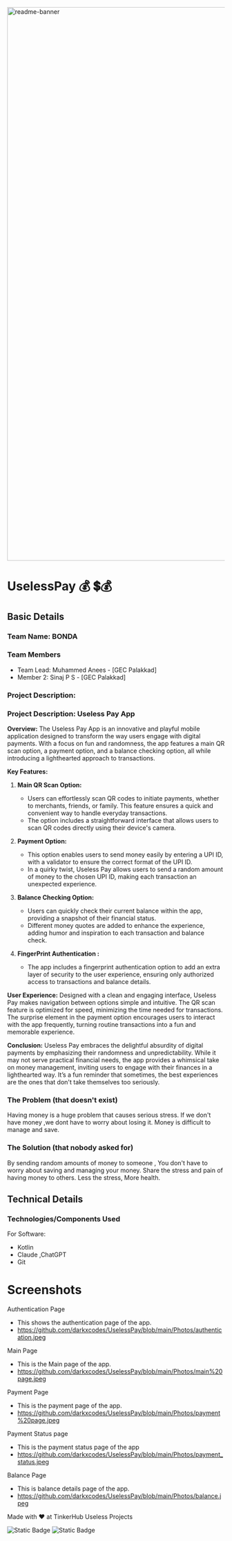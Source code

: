 <img width="1280" alt="readme-banner" src="https://github.com/user-attachments/assets/35332e92-44cb-425b-9dff-27bcf1023c6c">

# UselessPay 💰 💲💰


## Basic Details
### Team Name: BONDA


### Team Members
- Team Lead: Muhammed Anees - [GEC Palakkad]
- Member 2: Sinaj P S - [GEC Palakkad]

### Project Description: 
### Project Description: Useless Pay App

**Overview:**
The Useless Pay App is an innovative and playful mobile application designed to transform the way users engage with digital payments. With a focus on fun and randomness, the app features a main QR scan option, a payment option, and a balance checking option, all while introducing a lighthearted approach to transactions.

**Key Features:**

1. **Main QR Scan Option:**
   - Users can effortlessly scan QR codes to initiate payments, whether to merchants, friends, or family. This feature ensures a quick and convenient way to handle everyday transactions.
   - The option includes a straightforward interface that allows users to scan QR codes directly using their device's camera.

2. **Payment Option:**
   - This option enables users to send money easily by entering a UPI ID, with a validator to ensure the correct format of the UPI ID.
   - In a quirky twist, Useless Pay allows users to send a random amount of money to the chosen UPI ID, making each transaction an unexpected experience.

3. **Balance Checking Option:**
   - Users can quickly check their current balance within the app, providing a snapshot of their financial status.
   - Different money quotes are added to enhance the experience, adding humor and inspiration to each transaction and balance check.
 4. **FingerPrint Authentication :**
    - The app includes a fingerprint authentication option to add an extra layer of security to the user experience, ensuring only authorized access to transactions    and balance details.


**User Experience:**
      Designed with a clean and engaging interface, Useless Pay makes navigation between options simple and intuitive. The QR scan feature is optimized for speed,           minimizing the time needed for transactions. The surprise element in the payment option encourages users to interact with the app frequently, turning routine         transactions into a fun and memorable experience.
    
**Conclusion:**
      Useless Pay embraces the delightful absurdity of digital payments by emphasizing their randomness and unpredictability. While it may not serve practical               financial needs, the app provides a whimsical take on money management, inviting users to engage with their finances in a lighthearted way. It’s a fun                 reminder that sometimes, the best experiences are the ones that don't take themselves too seriously.


      

### The Problem (that doesn't exist)
Having money is a huge problem that causes serious stress.
If we don't have money ,we dont have to worry about losing it.
Money is difficult to manage and save.

### The Solution (that nobody asked for)
By sending random amounts of money to someone , You don't have to worry about saving and managing your money.
Share the stress and pain of having money to others.
Less the stress, More health.

## Technical Details
### Technologies/Components Used
For Software:
- Kotlin
- Claude ,ChatGPT
- Git



# Screenshots 

Authentication Page 
 - This shows the authentication page of the app.
 - https://github.com/darkxcodes/UselessPay/blob/main/Photos/authentication.jpeg

 Main Page
  - This is the Main page of the app.
  - https://github.com/darkxcodes/UselessPay/blob/main/Photos/main%20page.jpeg

Payment Page
  - This is the payment page of the app.
  - https://github.com/darkxcodes/UselessPay/blob/main/Photos/payment%20page.jpeg

    
Payment Status page
  - This is the payment status page of the app
  - https://github.com/darkxcodes/UselessPay/blob/main/Photos/payment_status.jpeg

    
Balance Page
  - This is balance details page of the app.
  - https://github.com/darkxcodes/UselessPay/blob/main/Photos/balance.jpeg



Made with ❤️ at TinkerHub Useless Projects 

![Static Badge](https://img.shields.io/badge/TinkerHub-24?color=%23000000&link=https%3A%2F%2Fwww.tinkerhub.org%2F)
![Static Badge](https://img.shields.io/badge/UselessProject--24-24?link=https%3A%2F%2Fwww.tinkerhub.org%2Fevents%2FQ2Q1TQKX6Q%2FUseless%2520Projects)
